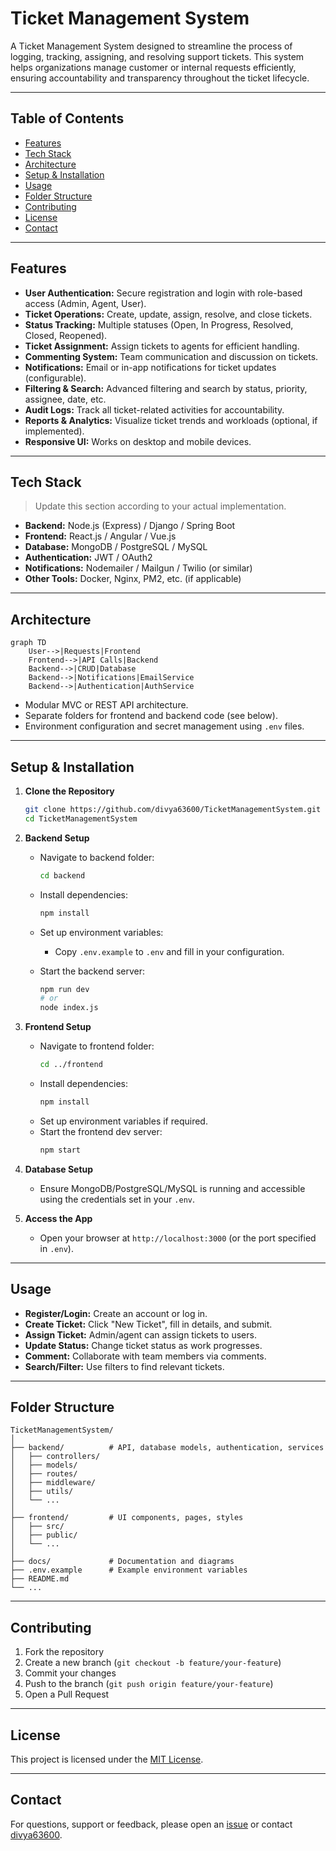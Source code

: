 # Ticket Management System

A Ticket Management System designed to streamline the process of logging, tracking, assigning, and resolving support tickets. This system helps organizations manage customer or internal requests efficiently, ensuring accountability and transparency throughout the ticket lifecycle.

---

## Table of Contents

- [Features](#features)
- [Tech Stack](#tech-stack)
- [Architecture](#architecture)
- [Setup & Installation](#setup--installation)
- [Usage](#usage)
- [Folder Structure](#folder-structure)
- [Contributing](#contributing)
- [License](#license)
- [Contact](#contact)

---

## Features

- **User Authentication:** Secure registration and login with role-based access (Admin, Agent, User).
- **Ticket Operations:** Create, update, assign, resolve, and close tickets.
- **Status Tracking:** Multiple statuses (Open, In Progress, Resolved, Closed, Reopened).
- **Ticket Assignment:** Assign tickets to agents for efficient handling.
- **Commenting System:** Team communication and discussion on tickets.
- **Notifications:** Email or in-app notifications for ticket updates (configurable).
- **Filtering & Search:** Advanced filtering and search by status, priority, assignee, date, etc.
- **Audit Logs:** Track all ticket-related activities for accountability.
- **Reports & Analytics:** Visualize ticket trends and workloads (optional, if implemented).
- **Responsive UI:** Works on desktop and mobile devices.

---

## Tech Stack

> Update this section according to your actual implementation.

- **Backend:** Node.js (Express) / Django / Spring Boot
- **Frontend:** React.js / Angular / Vue.js
- **Database:** MongoDB / PostgreSQL / MySQL
- **Authentication:** JWT / OAuth2
- **Notifications:** Nodemailer / Mailgun / Twilio (or similar)
- **Other Tools:** Docker, Nginx, PM2, etc. (if applicable)

---

## Architecture

```mermaid
graph TD
    User-->|Requests|Frontend
    Frontend-->|API Calls|Backend
    Backend-->|CRUD|Database
    Backend-->|Notifications|EmailService
    Backend-->|Authentication|AuthService
```

- Modular MVC or REST API architecture.
- Separate folders for frontend and backend code (see below).
- Environment configuration and secret management using `.env` files.

---

## Setup & Installation

1. **Clone the Repository**
    ```bash
    git clone https://github.com/divya63600/TicketManagementSystem.git
    cd TicketManagementSystem
    ```

2. **Backend Setup**
    - Navigate to backend folder:
      ```bash
      cd backend
      ```
    - Install dependencies:
      ```bash
      npm install
      ```
    - Set up environment variables:
      - Copy `.env.example` to `.env` and fill in your configuration.

    - Start the backend server:
      ```bash
      npm run dev
      # or
      node index.js
      ```

3. **Frontend Setup**
    - Navigate to frontend folder:
      ```bash
      cd ../frontend
      ```
    - Install dependencies:
      ```bash
      npm install
      ```
    - Set up environment variables if required.
    - Start the frontend dev server:
      ```bash
      npm start
      ```

4. **Database Setup**
    - Ensure MongoDB/PostgreSQL/MySQL is running and accessible using the credentials set in your `.env`.

5. **Access the App**
    - Open your browser at `http://localhost:3000` (or the port specified in `.env`).

---

## Usage

- **Register/Login:** Create an account or log in.
- **Create Ticket:** Click "New Ticket", fill in details, and submit.
- **Assign Ticket:** Admin/agent can assign tickets to users.
- **Update Status:** Change ticket status as work progresses.
- **Comment:** Collaborate with team members via comments.
- **Search/Filter:** Use filters to find relevant tickets.

---

## Folder Structure

```
TicketManagementSystem/
│
├── backend/          # API, database models, authentication, services
│   ├── controllers/
│   ├── models/
│   ├── routes/
│   ├── middleware/
│   ├── utils/
│   └── ...
│
├── frontend/         # UI components, pages, styles
│   ├── src/
│   ├── public/
│   └── ...
│
├── docs/             # Documentation and diagrams
├── .env.example      # Example environment variables
├── README.md
└── ...
```

---

## Contributing

1. Fork the repository
2. Create a new branch (`git checkout -b feature/your-feature`)
3. Commit your changes
4. Push to the branch (`git push origin feature/your-feature`)
5. Open a Pull Request

---

## License

This project is licensed under the [MIT License](LICENSE).

---

## Contact

For questions, support or feedback, please open an [issue](https://github.com/divya63600/TicketManagementSystem/issues) or contact [divya63600](https://github.com/divya63600).
